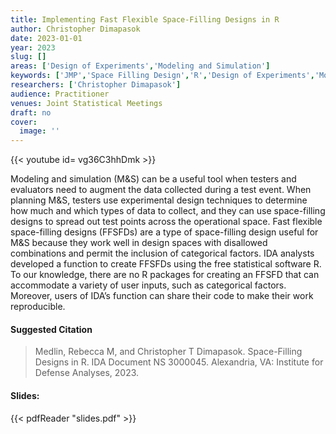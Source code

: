 ```yaml
---
title: Implementing Fast Flexible Space-Filling Designs in R
author: Christopher Dimapasok
date: 2023-01-01
year: 2023
slug: []
areas: ['Design of Experiments','Modeling and Simulation']
keywords: ['JMP','Space Filling Design','R','Design of Experiments','Modeling and Simulation']
researchers: ['Christopher Dimapasok']
audience: Practitioner
venues: Joint Statistical Meetings
draft: no
cover:
  image: ''
---
```


{{< youtube id= vg36C3hhDmk >}}

Modeling and simulation (M&S) can be a useful tool when testers and evaluators need to augment the data collected during a test event. When planning M&S, testers use experimental design techniques to determine how much and which types of data to collect, and they can use space-filling designs to spread out test points across the operational space. Fast flexible space-filling designs (FFSFDs) are a type of space-filling design useful for M&S because they work well in design spaces with disallowed combinations and permit the inclusion of categorical factors. IDA analysts developed a function to create FFSFDs using the free statistical software R. To our knowledge, there are no R packages for creating an FFSFD that can accommodate a variety of user inputs, such as categorical factors. Moreover, users of IDA’s function can share their code to make their work reproducible.

#### Suggested Citation
> Medlin, Rebecca M, and Christopher T Dimapasok. Space-Filling Designs in R. IDA Document NS 3000045. Alexandria, VA: Institute for Defense Analyses, 2023.

#### Slides: 
{{< pdfReader "slides.pdf" >}}





